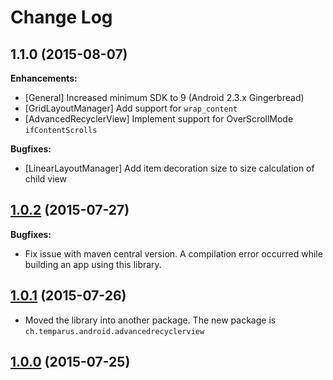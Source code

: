 Change Log
==========

## 1.1.0 (2015-08-07)

**Enhancements:**

- \[General\] Increased minimum SDK to 9 (Android 2.3.x Gingerbread)
- \[GridLayoutManager\] Add support for ```wrap_content```
- \[AdvancedRecyclerView\] Implement support for OverScrollMode ```ifContentScrolls```

**Bugfixes:**

- \[LinearLayoutManager\] Add item decoration size to size calculation of child view

## [1.0.2](https://github.com/sandrolutz/AdvancedRecyclerView/tree/1.0.1) (2015-07-27)

**Bugfixes:**

- Fix issue with maven central version. A compilation error occurred while building an app using this library.

## [1.0.1](https://github.com/sandrolutz/AdvancedRecyclerView/tree/1.0.1) (2015-07-26)

- Moved the library into another package. The new package is ```ch.temparus.android.advancedrecyclerview```

## [1.0.0](https://github.com/sandrolutz/AdvancedRecyclerView/tree/1.0.0) (2015-07-25)